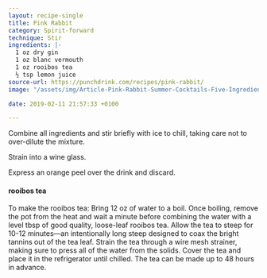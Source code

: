 ```yaml
---
layout: recipe-single
title: Pink Rabbit
category: Spirit-forward
technique: Stir
ingredients: |-
  1 oz dry gin
  1 oz blanc vermouth
  1 oz rooibos tea
  ½ tsp lemon juice
source-url: https://punchdrink.com/recipes/pink-rabbit/
image: "/assets/img/Article-Pink-Rabbit-Summer-Cocktails-Five-Ingredient-Easy-Drink-Recipes.jpg"

date: 2019-02-11 21:57:33 +0100

---
```

Combine all ingredients and stir briefly with ice to chill, taking care not to over-dilute the mixture.

Strain into a wine glass.

Express an orange peel over the drink and discard.

#### rooibos tea

To make the rooibos tea: Bring 12 oz of water to a boil. Once boiling, remove the pot from the heat and wait a minute before combining the water with a level tbsp of good quality, loose-leaf rooibos tea. Allow the tea to steep for 10-12 minutes—an intentionally long steep designed to coax the bright tannins out of the tea leaf. Strain the tea through a wire mesh strainer, making sure to press all of the water from the solids. Cover the tea and place it in the refrigerator until chilled. The tea can be made up to 48 hours in advance.